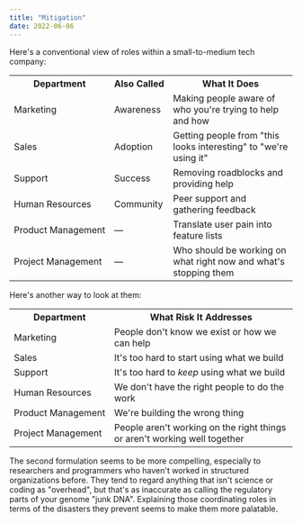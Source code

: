 ```yaml
---
title: "Mitigation"
date: 2022-06-06
---
```


Here's a conventional view of roles within a small-to-medium tech company:

<table class="centered">
  <tr>
    <th>Department</th>
    <th>Also Called</th>
    <th>What It Does</th>
  </tr>
  <tr>
    <td>Marketing</td>
    <td>Awareness</td>
    <td>Making people aware of who you're trying to help and how</td>
  </tr>
  <tr>
    <td>Sales</td>
    <td>Adoption</td>
    <td>Getting people from "this looks interesting" to "we're using it"</td>
  </tr>
  <tr>
    <td>Support</td>
    <td>Success</td>
    <td>Removing roadblocks and providing help</td>
  </tr>
  <tr>
    <td>Human Resources</td>
    <td>Community</td>
    <td>Peer support and gathering feedback</td>
  </tr>
  <tr>
    <td>Product Management</td>
    <td>—</td>
    <td>Translate user pain into feature lists</td>
  </tr>
  <tr>
    <td>Project Management</td>
    <td>—</td>
    <td>Who should be working on what right now and what's stopping them</td>
  </tr>
</table>

Here's another way to look at them:

<table class="centered">
  <tr>
    <th>Department</th>
    <th>What Risk It Addresses</th>
  </tr>
  <tr>
    <td>Marketing</td>
    <td>People don't know we exist or how we can help</td>
  </tr>
  <tr>
    <td>Sales</td>
    <td>It's too hard to start using what we build</td>
  </tr>
  <tr>
    <td>Support</td>
    <td>It's too hard to <em>keep</em> using what we build</td>
  </tr>
  <tr>
    <td>Human Resources</td>
    <td>We don't have the right people to do the work</td>
  </tr>
  <tr>
    <td>Product Management</td>
    <td>We're building the wrong thing</td>
  </tr>
  <tr>
    <td>Project Management</td>
    <td>People aren't working on the right things or aren't working well together</td>
  </tr>
</table>

The second formulation seems to be more compelling,
especially to researchers and programmers who haven't worked in structured organizations before.
They tend to regard anything that isn't science or coding as "overhead",
but that's as inaccurate as calling the regulatory parts of your genome "junk DNA".
Explaining those coordinating roles in terms of the disasters they prevent
seems to make them more palatable.
